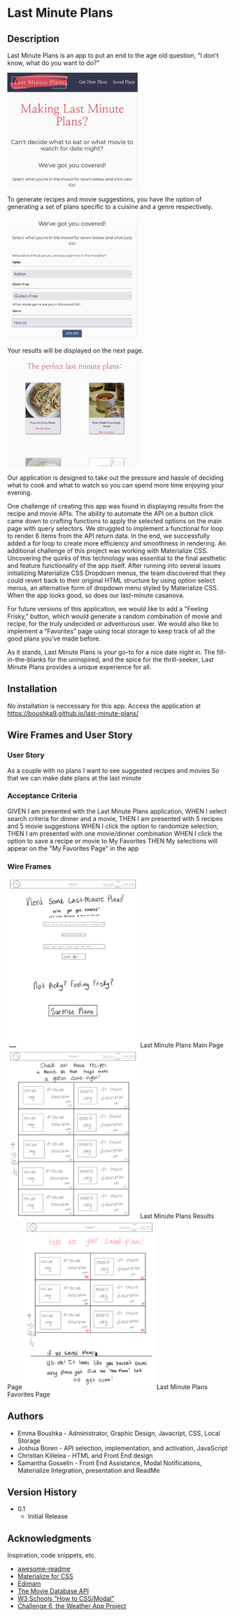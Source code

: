 # Last Minute Plans

## Description

Last Minute Plans is an app to put an end to the age old question, "I don't know, what do you want to do?"

<img src="readmeassets/home.png" alt="Last Minute Plans Home Page" width="300"/>

To generate recipes and movie suggestions, you have the option of generating a set of plans specific to a cuisine and a genre respectively. 

<img src="readmeassets/options.png" alt="Last Minute Plans Option Select" width="300"/>

Your results will be displayed on the next page.

<img src="readmeassets/resultspage.png" alt="Your Results" width="300"/>

Our application is designed to take out the pressure and hassle of deciding what to cook and what to watch so you can spend more time enjoying your evening. 

One challenge of creating this app was found in displaying results from the recipe and movie APIs. The ability to automate the API on a button click came down to crafting functions to apply the selected options on the main page with query selectors. 
We struggled to implement a functional for loop to render 6 items from the API return data. In the end, we successfully added a for loop to create more efficiency and smoothness in rendering. 
An additional challenge of this project was working with Materialize CSS. Uncovering the quirks of this technology was essential to the final aesthetic and feature functionality of the app itself. 
After running into several issues initializing Materialize CSS Dropdown menus, the team discovered that they could revert back to their original HTML structure by using option select menus, an alternative form of dropdown menu styled by Materialize CSS. When the app looks good, so does our last-minute casanova.

For future versions of this application, we would like to add a "Feeling Frisky," button, which would generate a random combination of movie and recipe, for the truly undecided or adventurous user. 
We would also like to implement a “Favorites” page using local storage to keep track of all the good plans you’ve made before.

As it stands, Last Minute Plans is your go-to for a nice date night in. The fill-in-the-blanks for the uninspired, and the spice for the thrill-seeker, Last Minute Plans provides a unique experience for all.


## Installation

No installation is neccessary for this app. Access the application at https://boushka9.github.io/last-minute-plans/ 


## Wire Frames and User Story

### User Story
As a couple with no plans
I want to see suggested recipes and movies
So that we can make date plans at the last minute

### Acceptance Criteria
GIVEN I am presented with the Last Minute Plans application,
WHEN I select search criteria for dinner and a movie,
THEN I am presented with 5 recipes and 5 movie suggestions
WHEN I click the option to randomize selection,
THEN I am presented with one movie/dinner combination
WHEN I click the option to save a recipe or movie to My Favorites
THEN My selections will appear on the "My Favorites Page" in the app


### Wire Frames
<img src="readmeassets/LMPMain.jpg" alt="Main Page" width="300"/>
Last Minute Plans Main Page

<img src="readmeassets/LMPResults.jpg" alt="Results Page" width="300"/>
Last Minute Plans Results Page

<img src="readmeassets/LMPFavorites.jpg" alt="Favorites Page" width="300"/>
Last Minute Plans Favorites Page


## Authors

* Emma Boushka - Administrator, Graphic Design, Javacript, CSS, Local Storage
* Joshua Boren - API selection, implementation, and activation, JavaScript
* Christian Killelea - HTML and Front End design
* Samantha Gosselin - Front End Assistance, Modal Notifications, Materialize Integration, presentation and ReadMe


## Version History

* 0.1
    * Initial Release


## Acknowledgments

Inspiration, code snippets, etc.
* [awesome-readme](https://github.com/matiassingers/awesome-readme)
* [Materialize for CSS](https://materializecss.com/)
* [Edimam](https://www.edamam.com/)
* [The Movie Database API](https://www.themoviedb.org/)
* [W3 Schools "How to CSS/Modal"](https://www.w3schools.com/howto/howto_css_modals.asp)
* [Challenge 6, the Weather App Project](https://boushka9.github.io/rainy-plastic-plants/)
